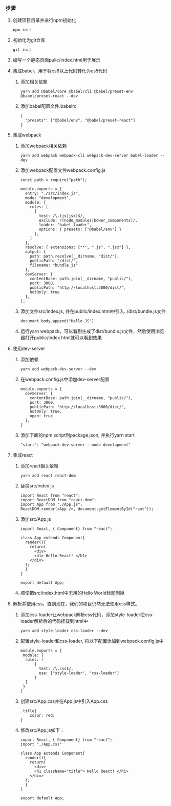 ### 步骤

1. 创建项目目录并进行npm初始化

   ```
   npm init
   ```

2. 初始化为git仓库

   ```
   git init
   ```

3. 编写一个静态页面pulic/index.html用于展示

4. 集成babel，用于将es6以上代码转化为es5代码

   1. 添加相关依赖

      ```
      yarn add @babel/core @babel/cli @babel/preset-env @babel/preset-react --dev
      ```

   2. 添加babel配置文件.babelrc

      ```
      {
        "presets": ["@babel/env", "@babel/preset-react"]
      }
      ```

5. 集成webpack

   1. 添加webpack相关依赖

      ```
      yarn add webpack webpack-cli webpack-dev-server babel-loader --dev
      ```

   2. 添加webpack配置文件webpack.config.js

      ```
      const path = require("path");
      
      module.exports = {
        entry: "./src/index.js",
        mode: "development",
        module: {
          rules: [
            {
              test: /\.(js|jsx)$/,
              exclude: /(node_modules|bower_components)/,
              loader: "babel-loader",
              options: { presets: ["@babel/env"] }
            },
          ]
        },
        resolve: { extensions: ["*", ".js", ".jsx"] },
        output: {
          path: path.resolve(__dirname, "dist/"),
          publicPath: "/dist/",
          filename: "bundle.js"
        },
        devServer: {
          contentBase: path.join(__dirname, "public/"),
          port: 3000,
          publicPath: "http://localhost:3000/dist/",
          hotOnly: true
        },
      };
      ```

   3. 添加文件src/index.js, 并在public/index.html中引入../dist/bundle.js文件

      ```
      document.body.append("Hello JS")
      ```

   4. 运行yarn webpack，可以看到生成了dist/bundle.js文件，然后使用浏览器打开public/index.html就可以看到效果

6. 使用dev-server

   1. 添加依赖

      ```
      yarn add webpack-dev-server --dev
      ```

   2. 在webpack.config.js中添加dev-server配置

      ```
      module.exports = {
        devServer: {
          contentBase: path.join(__dirname, "public/"),
          port: 3000,
          publicPath: "http://localhost:3000/dist/",
          hotOnly: true,
          open: true
        },
      }
      ```

   3. 添加下面的npm script到package.json, 并执行yarn start

      ```
      "start": "webpack-dev-server --mode development"
      ```

7. 集成react

   1. 添加react相关依赖

      ```
      yarn add react react-dom
      ```

   2. 替换src/index.js

      ```
      import React from "react";
      import ReactDOM from "react-dom";
      import App from "./App.js";
      ReactDOM.render(<App />, document.getElementById("root"));
      ```

   3. 添加src/App.js

      ```
      import React, { Component} from "react";
      
      class App extends Component{
        render(){
          return(
            <div>
            <h1> Hello React! </h1>
          </div>
        );
        }
      }
      
      export default App;
      ```

   4. 顺便把src/index.html中无用的Hello World标题删掉

8. 解析并使用css，直到现在，我们的项目仍然无法使用css样式。

   1. 添加css-loader让webpack解析css代码，添加style-loader把css-loader解析后的代码挂载到html中

      ```
      yarn add style-loader css-loader --dev
      ```

   2. 配置style-loader和css-loader, 将以下配置添加到webpack.config.js中

      ```
      module.exports = {
       module: {
       	rules: [
            {
              test: /\.css$/,
              use: ["style-loader", "css-loader"]
            }
       	]
       }
      }
      ```

   3. 创建src/App.css并在App.js中引入App.css

      ```
      .title{
          color: red;
      }
      ```

   4. 修改src/App.js如下：

      ```
      import React, { Component} from "react";
      import "./App.css"
      
      class App extends Component{
        render(){
          return(
            <div>
            <h1 className="title"> Hello React! </h1>
          </div>
        );
        }
      }
      
      export default App;
      ```

      